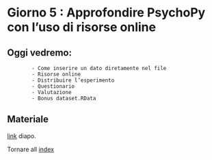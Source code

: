 # Giorno 5 : Approfondire PsychoPy con l’uso di risorse online

## Oggi vedremo:
			- Come inserire un dato diretamente nel file
			- Risorse online
			- Distribuire l’esperimento
			- Questionario
			- Valutazione
			- Bonus dataset.RData


## Materiale

[link](https://docs.google.com/presentation/d/1t6aIbt2Zr2FkTwUNXh45odyE8RiJjLbgCp52ZEJ13yk/edit#slide=id.g1028bbd5426_0_10) diapo.

Tornare all [index](index.md)
